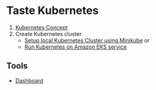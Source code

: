# Taste Kubernetes

1. [Kubernetes Concept](concepts.md)
2. Create Kubernetes cluster
   * [Setup local Kubernetes Cluster using Minikube](minikube.md) or
   * [Run Kubernetes on Amazon EKS service](eks.md)

## Tools

* [Dashboard](dashboard.md)
